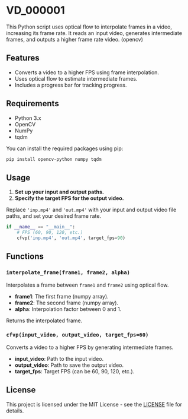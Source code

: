 # VD_000001

This Python script uses optical flow to interpolate frames in a video, increasing its frame rate. It reads an input video, generates intermediate frames, and outputs a higher frame rate video. (opencv)

## Features

- Converts a video to a higher FPS using frame interpolation.
- Uses optical flow to estimate intermediate frames.
- Includes a progress bar for tracking progress.

## Requirements

- Python 3.x
- OpenCV
- NumPy
- tqdm

You can install the required packages using pip:

```bash
pip install opencv-python numpy tqdm
```

## Usage

1. **Set up your input and output paths.**
2. **Specify the target FPS for the output video.**

Replace `'inp.mp4'` and `'out.mp4'` with your input and output video file paths, and set your desired frame rate.

```python
if __name__ == "__main__":
    # FPS (60, 90, 120, etc.)
    cfvp('inp.mp4', 'out.mp4', target_fps=90)
```

## Functions

### `interpolate_frame(frame1, frame2, alpha)`

Interpolates a frame between `frame1` and `frame2` using optical flow.

- **frame1**: The first frame (numpy array).
- **frame2**: The second frame (numpy array).
- **alpha**: Interpolation factor between 0 and 1.

Returns the interpolated frame.

### `cfvp(input_video, output_video, target_fps=60)`

Converts a video to a higher FPS by generating intermediate frames.

- **input_video**: Path to the input video.
- **output_video**: Path to save the output video.
- **target_fps**: Target FPS (can be 60, 90, 120, etc.).

## License

This project is licensed under the MIT License - see the [LICENSE](LICENSE) file for details.
